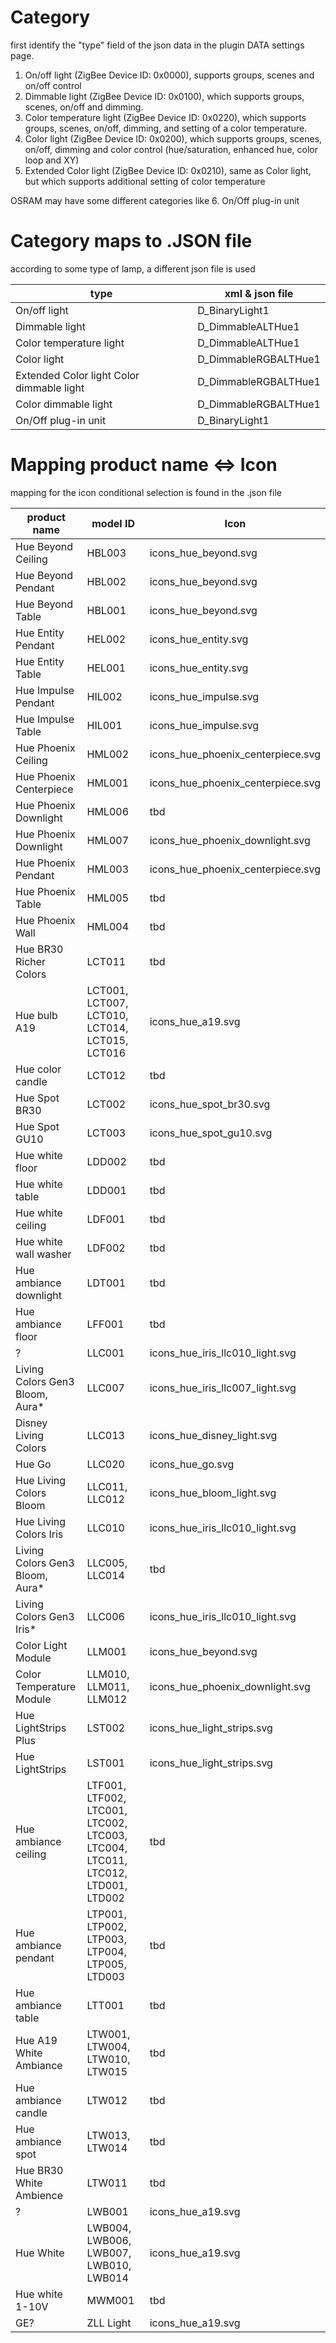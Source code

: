 # Category

first identify the "type" field of the json data in the plugin DATA settings page.

1. On/off light (ZigBee Device ID: 0x0000), supports groups, scenes and on/off control
2. Dimmable light (ZigBee Device ID: 0x0100), which supports groups, scenes, on/off and dimming.
3. Color temperature light (ZigBee Device ID: 0x0220), which supports groups, scenes, on/off, dimming, and setting of a color temperature.
4. Color light (ZigBee Device ID: 0x0200), which supports groups, scenes, on/off, dimming and color control (hue/saturation, enhanced hue, color loop and XY)
5. Extended Color light (ZigBee Device ID: 0x0210), same as Color light, but which supports additional setting of color temperature

OSRAM may have some different categories like
6. On/Off plug-in unit 

# Category maps to .JSON file

according to some type of lamp, a different json file is used

type | xml & json file
--- | ---
On/off light | D_BinaryLight1
Dimmable light | D_DimmableALTHue1
Color temperature light | D_DimmableALTHue1
Color light | D_DimmableRGBALTHue1
Extended Color light Color dimmable light | D_DimmableRGBALTHue1
Color dimmable light | D_DimmableRGBALTHue1
On/Off plug-in unit | D_BinaryLight1

# Mapping product name <=> Icon

mapping for the icon conditional selection is found in the .json file

product name | model ID | Icon
--- | --- | ---
Hue Beyond Ceiling|HBL003|icons_hue_beyond.svg
Hue Beyond Pendant|HBL002|icons_hue_beyond.svg
Hue Beyond Table|HBL001|icons_hue_beyond.svg
Hue Entity Pendant|HEL002|icons_hue_entity.svg
Hue Entity Table|HEL001|icons_hue_entity.svg
Hue Impulse Pendant|HIL002|icons_hue_impulse.svg
Hue Impulse Table|HIL001|icons_hue_impulse.svg
Hue Phoenix Ceiling|HML002|icons_hue_phoenix_centerpiece.svg
Hue Phoenix Centerpiece|HML001|icons_hue_phoenix_centerpiece.svg
Hue Phoenix Downlight|HML006|tbd
Hue Phoenix Downlight|HML007|icons_hue_phoenix_downlight.svg
Hue Phoenix Pendant|HML003|icons_hue_phoenix_centerpiece.svg
Hue Phoenix Table|HML005|tbd
Hue Phoenix Wall|HML004|tbd
Hue BR30 Richer Colors|LCT011|tbd
Hue bulb A19|LCT001, LCT007, LCT010, LCT014, LCT015, LCT016|icons_hue_a19.svg 
Hue color candle|LCT012|tbd
Hue Spot BR30|LCT002|icons_hue_spot_br30.svg
Hue Spot GU10|LCT003|icons_hue_spot_gu10.svg
Hue white floor|LDD002|tbd
Hue white table|LDD001|tbd
Hue white ceiling|LDF001|tbd
Hue white wall washer|LDF002|tbd
Hue ambiance downlight|LDT001|tbd
Hue ambiance floor|LFF001|tbd
? |LLC001 |icons_hue_iris_llc010_light.svg
Living Colors Gen3 Bloom, Aura*|LLC007|icons_hue_iris_llc007_light.svg
Disney Living Colors|LLC013|icons_hue_disney_light.svg
Hue Go|LLC020|icons_hue_go.svg
Hue Living Colors Bloom|LLC011, LLC012|icons_hue_bloom_light.svg
Hue Living Colors Iris|LLC010|icons_hue_iris_llc010_light.svg
Living Colors Gen3 Bloom, Aura*|LLC005, LLC014|tbd
Living Colors Gen3 Iris*|LLC006|icons_hue_iris_llc010_light.svg
Color Light Module|LLM001|icons_hue_beyond.svg
Color Temperature Module|LLM010, LLM011, LLM012|icons_hue_phoenix_downlight.svg
Hue LightStrips Plus|LST002|icons_hue_light_strips.svg
Hue LightStrips|LST001|icons_hue_light_strips.svg
Hue ambiance ceiling|LTF001, LTF002, LTC001, LTC002, LTC003, LTC004, LTC011, LTC012, LTD001, LTD002|tbd
Hue ambiance pendant|LTP001, LTP002, LTP003, LTP004, LTP005, LTD003|tbd
Hue ambiance table|LTT001|tbd
Hue A19 White Ambiance|LTW001, LTW004, LTW010, LTW015|tbd
Hue ambiance candle|LTW012|tbd
Hue ambiance spot|LTW013, LTW014|tbd
Hue BR30 White Ambience|LTW011|tbd
?|LWB001|icons_hue_a19.svg
Hue White|LWB004, LWB006, LWB007, LWB010, LWB014|icons_hue_a19.svg
Hue white 1-10V|MWM001|tbd
GE? |ZLL Light |icons_hue_a19.svg

